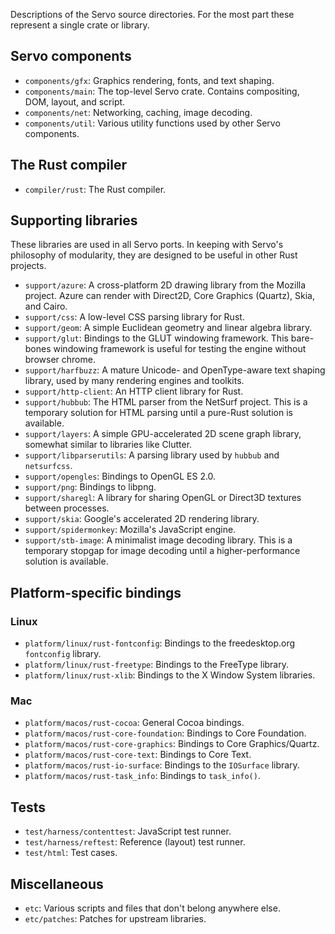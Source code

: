 Descriptions of the Servo source directories. For the most part these represent a single
crate or library.

## Servo components

* `components/gfx`: Graphics rendering, fonts, and text shaping.
* `components/main`: The top-level Servo crate. Contains compositing, DOM, layout, and script.
* `components/net`: Networking, caching, image decoding.
* `components/util`: Various utility functions used by other Servo components.

## The Rust compiler

* `compiler/rust`: The Rust compiler.

## Supporting libraries

These libraries are used in all Servo ports. In keeping with Servo's philosophy of modularity,
they are designed to be useful in other Rust projects.

* `support/azure`: A cross-platform 2D drawing library from the Mozilla project. Azure can render
  with Direct2D, Core Graphics (Quartz), Skia, and Cairo.
* `support/css`: A low-level CSS parsing library for Rust.
* `support/geom`: A simple Euclidean geometry and linear algebra library.
* `support/glut`: Bindings to the GLUT windowing framework. This bare-bones windowing framework is
  useful for testing the engine without browser chrome.
* `support/harfbuzz`: A mature Unicode- and OpenType-aware text shaping library, used by many
  rendering engines and toolkits.
* `support/http-client`: An HTTP client library for Rust.
* `support/hubbub`: The HTML parser from the NetSurf project. This is a temporary solution for HTML
  parsing until a pure-Rust solution is available.
* `support/layers`: A simple GPU-accelerated 2D scene graph library, somewhat similar to libraries
  like Clutter.
* `support/libparserutils`: A parsing library used by `hubbub` and `netsurfcss`.
* `support/opengles`: Bindings to OpenGL ES 2.0.
* `support/png`: Bindings to libpng.
* `support/sharegl`: A library for sharing OpenGL or Direct3D textures between processes.
* `support/skia`: Google's accelerated 2D rendering library.
* `support/spidermonkey`: Mozilla's JavaScript engine.
* `support/stb-image`: A minimalist image decoding library. This is a temporary stopgap for image
  decoding until a higher-performance solution is available.

## Platform-specific bindings

### Linux

* `platform/linux/rust-fontconfig`: Bindings to the freedesktop.org `fontconfig` library.
* `platform/linux/rust-freetype`: Bindings to the FreeType library.
* `platform/linux/rust-xlib`: Bindings to the X Window System libraries.

### Mac

* `platform/macos/rust-cocoa`: General Cocoa bindings.
* `platform/macos/rust-core-foundation`: Bindings to Core Foundation.
* `platform/macos/rust-core-graphics`: Bindings to Core Graphics/Quartz.
* `platform/macos/rust-core-text`: Bindings to Core Text.
* `platform/macos/rust-io-surface`: Bindings to the `IOSurface` library.
* `platform/macos/rust-task_info`: Bindings to `task_info()`.

## Tests

* `test/harness/contenttest`: JavaScript test runner.
* `test/harness/reftest`: Reference (layout) test runner.
* `test/html`: Test cases.

## Miscellaneous

* `etc`: Various scripts and files that don't belong anywhere else.
* `etc/patches`: Patches for upstream libraries.


